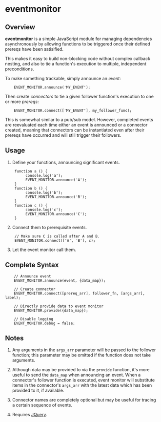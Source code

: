 # eventmonitor

## Overview

**eventmonitor** is a simple JavaScript module for managing dependencies asynchronously by allowing functions to be triggered once their defined prereqs have been satisified. 

This makes it easy to build non-blocking code without complex callback nesting, and also to tie a function's execution to multiple, independent preconditions.

To make something trackable, simply announce an *event*:

        EVENT_MONITOR.announce('MY_EVENT');

Then create *connectors* to tie a given follower function's execution to one or more *prereqs*:

        EVENT_MONITOR.connect(['MY_EVENT'], my_follower_func);

This is somewhat similar to a pub/sub model. However, completed events are reevaluated each time either an event is announced or a connector created, meaning that connectors can be instantiated even after their prereqs have occurred and will still trigger their followers.

## Usage

1. Define your functions, announcing significant events.

        function a () {
             console.log('a');
             EVENT_MONITOR.announce('A');
        }
        function b () {
             console.log('b');
             EVENT_MONITOR.announce('B');
        }
        function c () {
             console.log('c');
             EVENT_MONITOR.announce('C');
        }

2. Connect them to prerequisite events.

        // Make sure C is called after A and B.
        EVENT_MONITOR.connect(['A', 'B'], c);

3. Let the event monitor call them.

## Complete Syntax

        // Announce event
        EVENT_MONITOR.announce(event, {data_map});
        
        // Create connector
        EVENT_MONITOR.connect([prereq_arr], follower_fn, [args_arr], label);
        
        // Directly provide data to event monitor
        EVENT_MONITOR.provide({data_map});
        
        // Disable logging
        EVENT_MONITOR.debug = false;

## Notes

1. Any arguments in the `args_arr` parameter will be passed to the follower function; this parameter may be omitted if the function does not take arguments.

2. Although data may be provided to via the `provide` function, it's more useful to send the `data_map` when announcing an event. When a connector's follower function is executed, event monitor will substitute items in the connector's `args_arr` with the latest data which has been provided to it, if available.

3. Connector names are completely optional but may be useful for tracing a certain sequence of events.

4. Requires [JQuery](http://jquery.com).